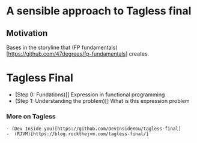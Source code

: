 # A sensible approach to Tagless final
## Motivation

Bases in the storyline that (FP fundamentals)[https://github.com/47degrees/fp-fundamentals] creates. 

# Tagless Final
- (Step 0: Fundations)[] Expression in functional programming
- (Step 1: Understanding the problem)[] What is this expression problem

### More on Tagless          
    - (Dev Inside you)[https://github.com/DevInsideYou/tagless-final]
    -  (RJVM)[https://blog.rockthejvm.com/tagless-final/]
